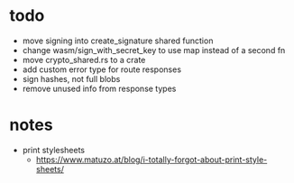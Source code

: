 # todo

- move signing into create_signature shared function
- change wasm/sign_with_secret_key to use map instead of a second fn
- move crypto_shared.rs to a crate
- add custom error type for route responses
- sign hashes, not full blobs
- remove unused info from response types

# notes

- print stylesheets
  - https://www.matuzo.at/blog/i-totally-forgot-about-print-style-sheets/
